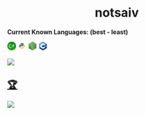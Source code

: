 <h1 align="center">notsaiv</h1>

**Current Known Languages: (best - least)**

<code><img height="20" src="https://raw.githubusercontent.com/github/explore/80688e429a7d4ef2fca1e82350fe8e3517d3494d/topics/csharp/csharp.png"></code>
<code><img height="20" src="https://raw.githubusercontent.com/github/explore/80688e429a7d4ef2fca1e82350fe8e3517d3494d/topics/python/python.png"></code>
<code><img height="20" src="https://raw.githubusercontent.com/github/explore/80688e429a7d4ef2fca1e82350fe8e3517d3494d/topics/nodejs/nodejs.png"></code>
<code><img height="20" src="https://raw.githubusercontent.com/github/explore/80688e429a7d4ef2fca1e82350fe8e3517d3494d/topics/cpp/cpp.png"></code>


<a href="https://github.com/notsaiv">
  <img align="center" src="https://github-readme-stats.vercel.app/api?username=notsaiv&show_icons=true&include_all_commits=true&show_icons=true&title_color=fff&icon_color=79ff97&text_color=9f9f9f&bg_color=232323" />
  <a href="https://github.com/notsaiv?tab=repositories">
    
    
## 🏆
<p>
  <img src="https://github-profile-trophy.vercel.app/?username=notsaiv&margin-w=25&margin-h=25&column=7&theme=darkhub" />    
</p>
</a>
</a>
<br>
